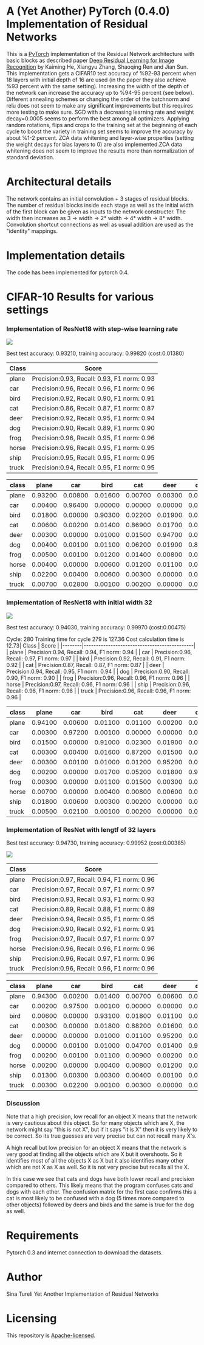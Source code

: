 # A (Yet Another) PyTorch (0.4.0) Implementation of Residual Networks

This is a [PyTorch](http://pytorch.org/) implementation of the
Residual Network architecture with basic blocks as described
paper [Deep Residual Learning for Image Recognition](https://arxiv.org/abs/1512.03385)
by Kaiming He, Xiangyu Zhang, Shaoqing Ren and Jian Sun.
This implementation gets a CIFAR10 test accuracy of %92-93 percent
when 18 layers with initial depth of 16 are used (in the paper they also achieve %93 
percent with the same setting). Increasing the width of the depth of the network can
increase the accuracy up to %94-95 percent (see below). Different annealing schemes 
or changing the order of the batchnorm and relu does not  seem to make any significant 
improvements but this requires more testing to make sure. SGD with a decreasing learning 
rate and weight decay=0.0005 seems to perform the best among all optimizers. Applying 
random rotations, flips and crops to the training set at the beginning of each cycle 
to boost the variety in training set seems to improve the accuracy by about %1-2 percent. 
ZCA data whitening and layer-wise properties  (setting the weight decays for bias layers to 0) 
are also implemented.ZCA data whitening does not seem to improve the results more than
normalization of standard deviation.

# Architectural details

The network contains an initial convolution + 3 stages of residual blocks. 
The number of residual blocks inside each stage as well as the initial width 
of the first block can be given as inputs to the network constructer. The width 
then increases as 3 -> width -> 2* width -> 4* width -> 8* width. Convolution 
shortcut connections as well as usual addition are used as the "identity" mappings. 

# Implementation details

The code has been implemented for pytorch 0.4. 

# CIFAR-10 Results for various settings 

### Implementation of ResNet18 with step-wise learning rate
![](images/step-nozca.png)

Best test accuracy: 0.93210, training accuracy: 0.99820 (cost:0.01380)

| Class  | Score                                       |
|--------|---------------------------------------------|
| plane  | Precision:0.93, Recall: 0.93, F1 norm: 0.93 | 
| car    | Precision:0.96, Recall: 0.96, F1 norm: 0.96 | 
| bird   | Precision:0.92, Recall: 0.90, F1 norm: 0.91 | 
| cat    | Precision:0.86, Recall: 0.87, F1 norm: 0.87 | 
| deer   | Precision:0.92, Recall: 0.95, F1 norm: 0.94 | 
| dog    | Precision:0.90, Recall: 0.89, F1 norm: 0.90 | 
| frog   | Precision:0.96, Recall: 0.95, F1 norm: 0.96 | 
| horse  | Precision:0.96, Recall: 0.95, F1 norm: 0.95 | 
| ship   | Precision:0.95, Recall: 0.95, F1 norm: 0.95 | 
| truck  | Precision:0.94, Recall: 0.95, F1 norm: 0.95 | 


| class  | plane  | car    | bird   | cat    | deer   | dog    | frog   | horse  | ship   | truck  |
|--------|--------|--------|--------|--------|--------|--------|--------|--------|--------|--------|
| plane  | 0.93200| 0.00800| 0.01600| 0.00700| 0.00300| 0.00100| 0.00300| 0.00200| 0.02000| 0.00800|
| car    | 0.00400| 0.96400| 0.00000| 0.00000| 0.00000| 0.00000| 0.00100| 0.00100| 0.00600| 0.02400|
| bird   | 0.01800| 0.00000| 0.90300| 0.02200| 0.01900| 0.00900| 0.01500| 0.00800| 0.00400| 0.00200|
| cat    | 0.00600| 0.00200| 0.01400| 0.86900| 0.01700| 0.05900| 0.01400| 0.00700| 0.00600| 0.00600|
| deer   | 0.00300| 0.00000| 0.01000| 0.01500| 0.94700| 0.01000| 0.00300| 0.01000| 0.00000| 0.00200|
| dog    | 0.00400| 0.00100| 0.01100| 0.06200| 0.01900| 0.89200| 0.00100| 0.00800| 0.00000| 0.00200|
| frog   | 0.00500| 0.00100| 0.01200| 0.01400| 0.00800| 0.00300| 0.95100| 0.00200| 0.00200| 0.00200|
| horse  | 0.00400| 0.00000| 0.00600| 0.01200| 0.01100| 0.01300| 0.00000| 0.94800| 0.00200| 0.00400|
| ship   | 0.02200| 0.00400| 0.00600| 0.00300| 0.00000| 0.00200| 0.00100| 0.00100| 0.95500| 0.00600|
| truck  | 0.00700| 0.02800| 0.00100| 0.00200| 0.00000| 0.00000| 0.00000| 0.00000| 0.01200| 0.95000|

### Implementation of ResNet18 with initial width 32

![](images/step-nozca-32.png)

Best test accuracy: 0.94030, training accuracy: 0.99970 (cost:0.00475)

Cycle:  280
Training time for cycle 279 is 127.36  Cost calculation time is 12.73| Class  | Score                                       |
|--------|---------------------------------------------|
| plane  | Precision:0.94, Recall: 0.94, F1 norm: 0.94 | 
| car    | Precision:0.96, Recall: 0.97, F1 norm: 0.97 | 
| bird   | Precision:0.92, Recall: 0.91, F1 norm: 0.92 | 
| cat    | Precision:0.87, Recall: 0.87, F1 norm: 0.87 | 
| deer   | Precision:0.94, Recall: 0.95, F1 norm: 0.94 | 
| dog    | Precision:0.90, Recall: 0.90, F1 norm: 0.90 | 
| frog   | Precision:0.96, Recall: 0.96, F1 norm: 0.96 | 
| horse  | Precision:0.97, Recall: 0.96, F1 norm: 0.96 | 
| ship   | Precision:0.96, Recall: 0.96, F1 norm: 0.96 | 
| truck  | Precision:0.96, Recall: 0.96, F1 norm: 0.96 | 


| class  | plane  | car    | bird   | cat    | deer   | dog    | frog   | horse  | ship   | truck  |
|--------|--------|--------|--------|--------|--------|--------|--------|--------|--------|--------|
| plane  | 0.94100| 0.00600| 0.01100| 0.01100| 0.00200| 0.00000| 0.00400| 0.00400| 0.01400| 0.00700|
| car    | 0.00300| 0.97200| 0.00100| 0.00000| 0.00000| 0.00000| 0.00000| 0.00100| 0.00200| 0.02100|
| bird   | 0.01500| 0.00000| 0.91000| 0.02300| 0.01900| 0.00900| 0.01700| 0.00400| 0.00200| 0.00100|
| cat    | 0.00300| 0.00400| 0.01600| 0.87200| 0.01500| 0.06700| 0.01000| 0.00400| 0.00400| 0.00500|
| deer   | 0.00300| 0.00100| 0.01000| 0.01200| 0.95200| 0.00700| 0.00700| 0.00800| 0.00000| 0.00000|
| dog    | 0.00200| 0.00000| 0.01700| 0.05200| 0.01800| 0.90100| 0.00200| 0.00700| 0.00000| 0.00100|
| frog   | 0.00300| 0.00000| 0.01100| 0.01500| 0.00300| 0.00400| 0.96100| 0.00200| 0.00000| 0.00100|
| horse  | 0.00700| 0.00000| 0.00400| 0.00800| 0.00600| 0.01300| 0.00200| 0.95700| 0.00200| 0.00100|
| ship   | 0.01800| 0.00600| 0.00300| 0.00200| 0.00000| 0.00100| 0.00200| 0.00100| 0.96100| 0.00600|
| truck  | 0.00500| 0.02100| 0.00100| 0.00200| 0.00000| 0.00000| 0.00000| 0.00000| 0.01100| 0.96000|

### Implementation of ResNet with lengtf of 32 layers

Best test accuracy: 0.94730, training accuracy: 0.99952 (cost:0.00385)

![](images/step-nozca-lresnet.png)

| Class  | Score                                       |
|--------|---------------------------------------------|
| plane  | Precision:0.97, Recall: 0.94, F1 norm: 0.96 | 
| car    | Precision:0.97, Recall: 0.97, F1 norm: 0.97 | 
| bird   | Precision:0.93, Recall: 0.93, F1 norm: 0.93 | 
| cat    | Precision:0.89, Recall: 0.88, F1 norm: 0.89 | 
| deer   | Precision:0.94, Recall: 0.95, F1 norm: 0.95 | 
| dog    | Precision:0.90, Recall: 0.92, F1 norm: 0.91 | 
| frog   | Precision:0.97, Recall: 0.97, F1 norm: 0.97 | 
| horse  | Precision:0.96, Recall: 0.96, F1 norm: 0.96 | 
| ship   | Precision:0.96, Recall: 0.97, F1 norm: 0.96 | 
| truck  | Precision:0.96, Recall: 0.96, F1 norm: 0.96 | 


| class  | plane  | car    | bird   | cat    | deer   | dog    | frog   | horse  | ship   | truck  |
|--------|--------|--------|--------|--------|--------|--------|--------|--------|--------|--------|
| plane  | 0.94300| 0.00200| 0.01400| 0.00700| 0.00600| 0.00100| 0.00000| 0.00200| 0.01600| 0.00900|
| car    | 0.00200| 0.97500| 0.00100| 0.00000| 0.00000| 0.00000| 0.00000| 0.00000| 0.00300| 0.01900|
| bird   | 0.00600| 0.00000| 0.93100| 0.01800| 0.01100| 0.01000| 0.01200| 0.00900| 0.00300| 0.00000|
| cat    | 0.00300| 0.00000| 0.01800| 0.88200| 0.01600| 0.06000| 0.01000| 0.00500| 0.00400| 0.00200|
| deer   | 0.00000| 0.00000| 0.01000| 0.01100| 0.95200| 0.01000| 0.00500| 0.01000| 0.00100| 0.00100|
| dog    | 0.00000| 0.00100| 0.01000| 0.04700| 0.01400| 0.91500| 0.00400| 0.00800| 0.00000| 0.00100|
| frog   | 0.00200| 0.00100| 0.01100| 0.00900| 0.00200| 0.00700| 0.96700| 0.00000| 0.00000| 0.00100|
| horse  | 0.00200| 0.00000| 0.00400| 0.00800| 0.01200| 0.01400| 0.00000| 0.95800| 0.00100| 0.00100|
| ship   | 0.01300| 0.00300| 0.00300| 0.00400| 0.00100| 0.00000| 0.00000| 0.00100| 0.96700| 0.00800|
| truck  | 0.00300| 0.02200| 0.00100| 0.00300| 0.00000| 0.00000| 0.00000| 0.00000| 0.01000| 0.96100|


### Discussion
Note that a high precision, low recall for an object X means that the network is very cautious 
about this object. So for many objects which are X, the network might say "this is not X", but if it says
"it is X" then it is very likely to be correct. So its true guesses are very precise but can not 
recall many X's.

A high recall but low precision for an object X means that the network is very good at finding all the objects
which are X but it overshoots. So it identifies most of all the objects X as X but it also identifies many other
which are not X as X as well. So it is not very precise but recalls all the X.

In this case we see that cats and dogs have both lower recall and precision compared to others.
This likely means that the program confuses cats and dogs with each other. The confusion matrix for the first case confirms this
a cat is most likely to be confused with a dog (5 times more compared to other objects) followed by deers and birds and the same is true for the dog as well.

# Requirements

Pytorch 0.3 and internet connection to download the datasets.

# Author
Sina Tureli
Yet Another Implementation of Residual Networks


# Licensing

This repository is
[Apache-licensed](https://github.com/bamos/densenet.pytorch/blob/master/LICENSE).
